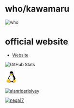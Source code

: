 # who/kawamaru

![who](https://user-images.githubusercontent.com/81538835/142835938-858ff2c8-cf9d-4292-86d8-6400214c0b92.png)
# official website
* <a href="https://whoamilinix.000webhostapp.com">Website<a/>

![GitHub Stats](https://github-readme-stats.vercel.app/api?username=kawamaru-art&theme=radical)
<p align="left"> <a href="https://whoamilinix.000webhostapp.com" target="_blank"> <img src="https://raw.githubusercontent.com/devicons/devicon/master/icons/linux/linux-original.svg" alt="linux" width="40" height="40"/> </a></p><a href="https://instagram.com/alanriderlol" target="blank"><img src="https://raw.githubusercontent.com/rahuldkjain/github-profile-readme-generator/master/src/images/icons/Social/instagram.svg" alt="alanriderlolyey" height="40" width="40" /></a></p><a href="https://youtube.com/channel/UCt-Pl_6oHUzLdHjBttywOaw" target="blank"><img src="https://raw.githubusercontent.com/rahuldkjain/github-profile-readme-generator/master/src/images/icons/Social/youtube.svg" alt="nega17" height="40" width="40" /></a></p>
